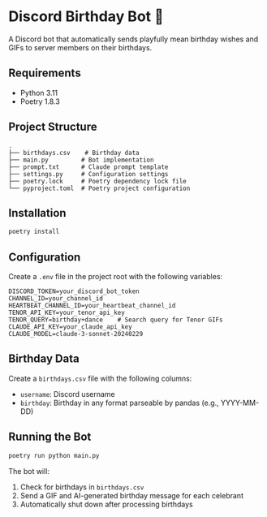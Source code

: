 # Discord Birthday Bot 🎂
A Discord bot that automatically sends playfully mean birthday wishes and GIFs to server members on their birthdays.

## Requirements
- Python 3.11
- Poetry 1.8.3

## Project Structure
```
.
├── birthdays.csv    # Birthday data
├── main.py         # Bot implementation
├── prompt.txt      # Claude prompt template
├── settings.py     # Configuration settings
├── poetry.lock     # Poetry dependency lock file
└── pyproject.toml  # Poetry project configuration
```

## Installation
```bash
poetry install
```

## Configuration
Create a `.env` file in the project root with the following variables:
```
DISCORD_TOKEN=your_discord_bot_token
CHANNEL_ID=your_channel_id
HEARTBEAT_CHANNEL_ID=your_heartbeat_channel_id
TENOR_API_KEY=your_tenor_api_key
TENOR_QUERY=birthday+dance    # Search query for Tenor GIFs
CLAUDE_API_KEY=your_claude_api_key
CLAUDE_MODEL=claude-3-sonnet-20240229
```

## Birthday Data
Create a `birthdays.csv` file with the following columns:
- `username`: Discord username
- `birthday`: Birthday in any format parseable by pandas (e.g., YYYY-MM-DD)

## Running the Bot
```bash
poetry run python main.py
```

The bot will:
1. Check for birthdays in `birthdays.csv`
2. Send a GIF and AI-generated birthday message for each celebrant
3. Automatically shut down after processing birthdays
